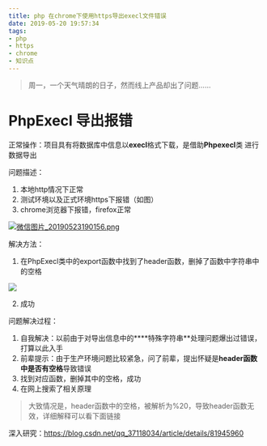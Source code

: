 ```yaml
---
title: php 在chrome下使用https导出execl文件错误
date: 2019-05-20 19:57:34
tags:
- php
- https
- chrome
- 知识点
---
```


> 周一，一个天气晴朗的日子，然而线上产品却出了问题......
>
> <!--more-->

# PhpExecl 导出报错

正常操作：项目具有将数据库中信息以**execl**格式下载，是借助**Phpexecl**类 进行数据导出

问题描述：

1. 本地http情况下正常
2. 测试环境以及正式环境https下报错（如图）
3. chrome浏览器下报错，firefox正常

[![微信图片_20190523190156.png](https://i.loli.net/2019/05/23/5ce6810f0aa0954726.jpg)](https://i.loli.net/2019/05/23/5ce6810f0aa0954726.jpg)

解决方法：

1. 在PhpExecl类中的export函数中找到了header函数，删掉了函数中字符串中的空格

![](https://i.loli.net/2019/05/23/5ce680e6b0d0f25429.png)

2. 成功

问题解决过程：

1. 自我解决：以前由于对导出信息中的****特殊字符串**处理问题爆出过错误，打算以此入手
2. 前辈提示：由于生产环境问题比较紧急，问了前辈，提出怀疑是**header函数中是否有空格**导致错误
3. 找到对应函数，删掉其中的空格，成功
4. 在网上搜索了相关原理

> 大致情况是，header函数中的空格，被解析为%20，导致header函数无效，详细解释可以看下面链接


深入研究：<https://blog.csdn.net/qq_37118034/article/details/81945960>
